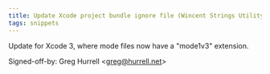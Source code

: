 ```yaml
---
title: Update Xcode project bundle ignore file (Wincent Strings Utility, 9613227)
tags: snippets
---
```


Update for Xcode 3, where mode files now have a "mode1v3" extension.

Signed-off-by: Greg Hurrell &lt;greg@hurrell.net&gt;
